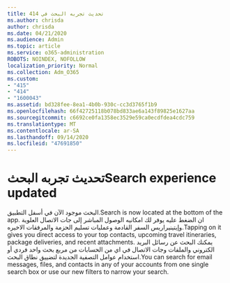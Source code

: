 ```yaml
---
title: تحديث تجربه البحث في 414
ms.author: chrisda
author: chrisda
ms.date: 04/21/2020
ms.audience: Admin
ms.topic: article
ms.service: o365-administration
ROBOTS: NOINDEX, NOFOLLOW
localization_priority: Normal
ms.collection: Adm_O365
ms.custom:
- "415"
- "414"
- "1600043"
ms.assetid: bd328fee-8ea1-4b0b-930c-cc3d3765f1b9
ms.openlocfilehash: 66f42725118b078bd833ae6a143f89825e1627aa
ms.sourcegitcommit: c6692ce0fa1358ec3529e59ca0ecdfdea4cdc759
ms.translationtype: MT
ms.contentlocale: ar-SA
ms.lasthandoff: 09/14/2020
ms.locfileid: "47691850"
---
```

# <a name="search-experience-updated"></a><span data-ttu-id="3839e-102">تحديث تجربه البحث</span><span class="sxs-lookup"><span data-stu-id="3839e-102">Search experience updated</span></span>

<span data-ttu-id="3839e-103">البحث موجود الآن في أسفل التطبيق.</span><span class="sxs-lookup"><span data-stu-id="3839e-103">Search is now located at the bottom of the app.</span></span> <span data-ttu-id="3839e-104">ان الضغط عليه يوفر لك امكانيه الوصول المباشر إلى جات الاتصال العلوية وإيتينيراريس السفر القادمة وعمليات تسليم الحزمة والمرفقات الاخيره.</span><span class="sxs-lookup"><span data-stu-id="3839e-104">Tapping on it gives you direct access to your top contacts, upcoming travel itineraries, package deliveries, and recent attachments.</span></span> <span data-ttu-id="3839e-105">يمكنك البحث عن رسائل البريد الكتروني والملفات وجات الاتصال في اي من الحسابات من مربع بحث واحد فردي أو استخدام عوامل التصفية الجديدة لتضييق نطاق البحث.</span><span class="sxs-lookup"><span data-stu-id="3839e-105">You can search for email messages, files, and contacts in any of your accounts from one single search box or use our new filters to narrow your search.</span></span>
